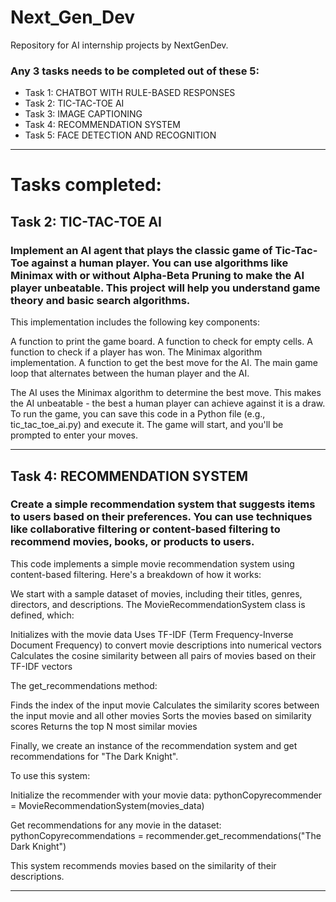# Next_Gen_Dev
Repository for AI internship projects by NextGenDev.

### Any 3 tasks needs to be completed out of these 5:
- Task 1: CHATBOT WITH RULE-BASED RESPONSES
- Task 2: TIC-TAC-TOE AI
- Task 3: IMAGE CAPTIONING
- Task 4: RECOMMENDATION SYSTEM
- Task 5: FACE DETECTION AND RECOGNITION

---

# Tasks completed: 

## Task 2: TIC-TAC-TOE AI
### Implement an AI agent that plays the classic game of Tic-Tac-Toe against a human player. You can use algorithms like Minimax with or without Alpha-Beta Pruning to make the AI player unbeatable. This project will help you understand game theory and basic search algorithms.

This implementation includes the following key components:

A function to print the game board.
A function to check for empty cells.
A function to check if a player has won.
The Minimax algorithm implementation.
A function to get the best move for the AI.
The main game loop that alternates between the human player and the AI.

The AI uses the Minimax algorithm to determine the best move. This makes the AI unbeatable - the best a human player can achieve against it is a draw.
To run the game, you can save this code in a Python file (e.g., tic_tac_toe_ai.py) and execute it. The game will start, and you'll be prompted to enter your moves.

---

## Task 4: RECOMMENDATION SYSTEM
### Create a simple recommendation system that suggests items to users based on their preferences. You can use techniques like collaborative filtering or content-based filtering to recommend movies, books, or products to users.

This code implements a simple movie recommendation system using content-based filtering. Here's a breakdown of how it works:

We start with a sample dataset of movies, including their titles, genres, directors, and descriptions.
The MovieRecommendationSystem class is defined, which:

Initializes with the movie data
Uses TF-IDF (Term Frequency-Inverse Document Frequency) to convert movie descriptions into numerical vectors
Calculates the cosine similarity between all pairs of movies based on their TF-IDF vectors


The get_recommendations method:

Finds the index of the input movie
Calculates the similarity scores between the input movie and all other movies
Sorts the movies based on similarity scores
Returns the top N most similar movies


Finally, we create an instance of the recommendation system and get recommendations for "The Dark Knight".

To use this system:

Initialize the recommender with your movie data:
pythonCopyrecommender = MovieRecommendationSystem(movies_data)

Get recommendations for any movie in the dataset:
pythonCopyrecommendations = recommender.get_recommendations("The Dark Knight")


This system recommends movies based on the similarity of their descriptions.

---
